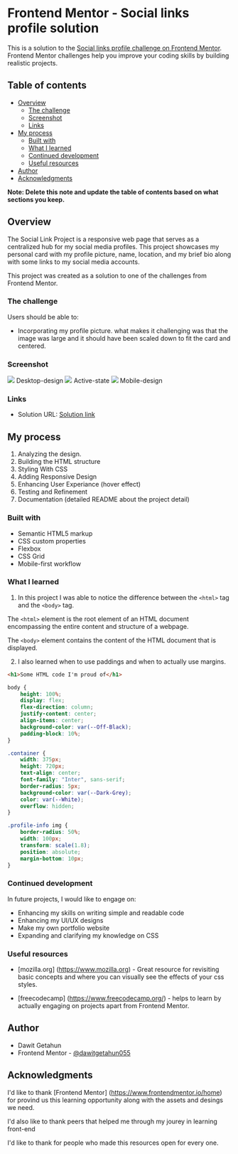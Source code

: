 # Frontend Mentor - Social links profile solution

This is a solution to the [Social links profile challenge on Frontend Mentor](https://www.frontendmentor.io/challenges/social-links-profile-UG32l9m6dQ). Frontend Mentor challenges help you improve your coding skills by building realistic projects. 

## Table of contents

- [Overview](#overview)
  - [The challenge](#the-challenge)
  - [Screenshot](#screenshot)
  - [Links](#links)
- [My process](#my-process)
  - [Built with](#built-with)
  - [What I learned](#what-i-learned)
  - [Continued development](#continued-development)
  - [Useful resources](#useful-resources)
- [Author](#author)
- [Acknowledgments](#acknowledgments)

**Note: Delete this note and update the table of contents based on what sections you keep.**

## Overview

The Social Link Project is a responsive web page that serves as a centralized hub for my social media profiles. This project showcases my personal card with my profile picture, name, location, and my brief bio along with some links to my social media accounts. 

This project was created as a solution to one of the challenges from Frontend Mentor.

### The challenge

Users should be able to:

- Incorporating my profile picture. what makes it challenging was that the image was large and it should have been scaled down to fit the card and centered.

### Screenshot

![](./design/Desktop-design(Dawit_Getahun).png)
 Desktop-design
![](./design/Active-state.png)
 Active-state
![](./design/mobile-design.jpg-design(Dawit_Getahun).png.png)
 Mobile-design 

### Links

- Solution URL: [Solution link](https://github.com/dawitgetahun055/Social-links-profile)

## My process

1. Analyzing the design.
2. Building the HTML structure
3. Styling With CSS
4. Adding Responsive Design
5. Enhancing User Experiance (hover effect)
6. Testing and Refinement
7. Documentation (detailed README about the project detail)

### Built with

- Semantic HTML5 markup
- CSS custom properties
- Flexbox
- CSS Grid
- Mobile-first workflow

### What I learned

1. In this project I was able to notice the  difference between the `<html>` tag and the `<body>` tag. 

The `<html>` element is the root element of an HTML document encompassing the entire content and structure of a webpage.

The `<body>` element contains the content of the HTML document that is displayed. 

2. I also learned when to use paddings and when to actually use margins.

```html
<h1>Some HTML code I'm proud of</h1>
```
```css
body {
    height: 100%;
    display: flex;
    flex-direction: column;
    justify-content: center;
    align-items: center;
    background-color: var(--Off-Black);
    padding-block: 10%;
}

.container {
    width: 375px;
    height: 720px;
    text-align: center;
    font-family: "Inter", sans-serif;
    border-radius: 5px;
    background-color: var(--Dark-Grey);
    color: var(--White);
    overflow: hidden;
}

.profile-info img {
    border-radius: 50%;
    width: 100px;
    transform: scale(1.8);
    position: absolute;
    margin-bottom: 10px;
}
```

### Continued development

In future projects, I would like to engage on:

- Enhancing my skills on writing simple and readable code
- Enhancing my UI/UX designs 
- Make my own portfolio website
- Expanding and clarifying my knowledge on CSS 

### Useful resources

- [mozilla.org] (https://www.mozilla.org) - Great resource for revisiting basic concepts and where you can visually see the effects of your css styles.

- [freecodecamp] (https://www.freecodecamp.org/) - helps to learn by actually engaging on projects apart from Frontend Mentor.

## Author

-  Dawit Getahun
- Frontend Mentor - [@dawitgetahun055](https://www.frontendmentor.io/profile/yourusername)

## Acknowledgments

I'd like to thank [Frontend Mentor] (https://www.frontendmentor.io/home) for provind us this learning opportunity along with the assets and desings we need. 

I'd also like to thank peers that helped me through my jourey in learning front-end

I'd like to thank for people who made this resources open for every one.
